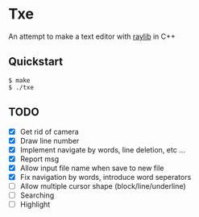 # Txe
An attempt to make a text editor with [raylib](https://www.raylib.com/) in C++

## Quickstart
```terminal
$ make
$ ./txe
```

## TODO
- [x] Get rid of camera
- [x] Draw line number
- [x] Implement navigate by words, line deletion, etc ...
- [x] Report msg
- [x] Allow input file name when save to new file
- [x] Fix navigation by words, introduce word seperators
- [ ] Allow multiple cursor shape (block/line/underline)
- [ ] Searching
- [ ] Highlight
